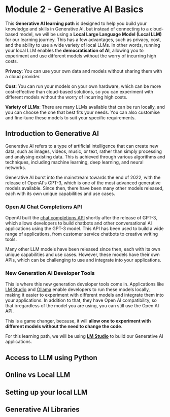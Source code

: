 # Module 2 - Generative AI Basics

This **Generative AI learning path** is designed to help you build your knowledge and skills in Generative AI, but instead of connecting to a cloud-based model, we will be using a **Local Large Language Model (Local LLM)** for our learning journey. This has a few advantages, such as privacy, cost, and the ability to use a wide variety of local LLMs. In other words, running your local LLM enables the **democratisation of AI**, allowing you to experiment and use different models without the worry of incurring high costs.

**Privacy**: You can use your own data and models without sharing them with a cloud provider.

**Cost**: You can run your models on your own hardware, which can be more cost-effective than cloud-based solutions, so you can experiment with different models without the worry of incurring high costs.

**Variety of LLMs**: There are many LLMs available that can be run locally, and you can choose the one that best fits your needs. You can also customise and fine-tune these models to suit your specific requirements.

## Introduction to Generative AI

Generative AI refers to a type of artificial intelligence that can create new data, such as images, videos, music, or text, rather than simply processing and analysing existing data. This is achieved through various algorithms and techniques, including machine learning, deep learning, and neural networks.

Generative AI burst into the mainstream towards the end of 2022, with the release of OpenAI's GPT-3, which is one of the most advanced generative models available. Since then, there have been many other models released, each with its own unique capabilities and use cases.

### Open AI Chat Completions API

OpenAI built the [chat completions API](https://platform.openai.com/docs/guides/text-generation/chat-completions-api) shortly after the release of GPT-3, which allows developers to build chatbots and other conversational AI applications using the GPT-3 model. This API has been used to build a wide range of applications, from customer service chatbots to creative writing tools.

Many other LLM models have been released since then, each with its own unique capabilities and use cases. However, these models have their own APIs, which can be challenging to use and integrate into your applications.

### New Generation AI Developer Tools

This is where this new generation developer tools come in. Applications like [LM Studio](https://lmstudio.ai/) and [Ollama](https://ollama.com/) enable developers to run these models locally, making it easier to experiment with different models and integrate them into your applications. In addition to that, they have Open AI compatibility, so that irregardless of the model you are using, you can still use the Open AI API.

This is a game changer, because, it will **allow one to experiment with different models without the need to change the code**. 

For this learning path, we will be using **[LM Studio](https://lmstudio.ai/)** to build our Generative AI applications.

## Access to LLM using Python

## Online vs Local LLM

## Setting up your local LLM

## Generative AI Libraries